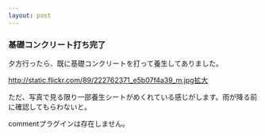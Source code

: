 ```yaml
---
layout: post
---
```

<h3>基礎コンクリート打ち完了</h3>
<p>夕方行ったら、既に基礎コンクリートを打って養生してありました。</p>
<p><a href="http://static.flickr.com/89/222762371_e5b07f4a39_m.jpg">http://static.flickr.com/89/222762371_e5b07f4a39_m.jpg</a><a href="http://www.flickr.com/photos/yoshimov/222762371/">拡大</a></p>
<p>ただ、写真で見る限り一部養生シートがめくれている感じがします。雨が降る前に確認してもらわないと。</p>
<p><span class="error">commentプラグインは存在しません。</span> </p>
